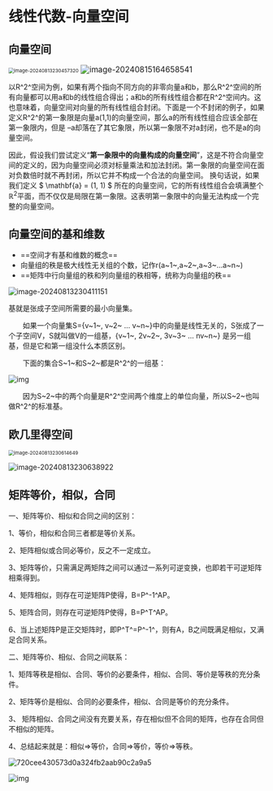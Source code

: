 # 线性代数-向量空间

## 向量空间

<img src="../../Image/image-20240813230457320.png" alt="image-20240813230457320" style="zoom:67%;" />

<img src="..\..\Image\image-20240815164658541.png" alt="image-20240815164658541" style="zoom:110%;" />

以R^2^空间为例，如果有两个指向不同方向的非零向量a和b，那么R^2^空间的所有向量都可以用a和b的线性组合得出；a和b的所有线性组合都在R^2^空间内。这也意味着，向量空间对向量的所有线性组合封闭。下面是一个不封闭的例子，如果定义R^2^的第一象限是向量a(1,1)的向量空间，那么a的所有线性组合应该全部在第一象限内，但是 –a却落在了其它象限，所以第一象限不对a封闭，也不是a的向量空间。

因此，假设我们尝试定义“**第一象限中的向量构成的向量空间**”，这是不符合向量空间的定义的，因为向量空间必须对标量乘法和加法封闭。第一象限的向量空间在面对负数倍时就不再封闭，所以它并不构成一个合法的向量空间。 换句话说，如果我们定义 $ \mathbf{a} = (1, 1) $ 所在的向量空间，它的所有线性组合会填满整个 $\mathbb{R}^2$平面，而不仅仅是局限在第一象限。这表明第一象限中的向量无法构成一个完整的向量空间。

## 向量空间的基和维数

- ==空间才有基和维数的概念==
- 向量组的秩是极大线性无关组的个数，记作r(a~1~,a~2~,a~3~...a~n~)
- ==矩阵中行向量组的秩和列向量组的秩相等，统称为向量组的秩==

![image-20240813230411151](../../Image/image-20240813230411151.png)

基就是张成子空间所需要的最小向量集。

　　如果一个向量集S={v~1~, v~2~ … v~n~}中的向量是线性无关的，S张成了一个子空间V，S就叫做V的一组基，{v~1~, 2v~2~, 3v~3~ … nv~n~} 是另一组基，但是它和第一组没什么本质区别。

　　下面的集合S~1~和S~2~都是R^2^的一组基：

 ![img](https://images2018.cnblogs.com/blog/1203675/201808/1203675-20180831172721236-1766178038.png)

　　因为S~2~中的两个向量是R^2^空间两个维度上的单位向量，所以S~2~也叫做R^2^的标准基。

## 欧几里得空间

<img src="../../Image/image-20240813230614649.png" alt="image-20240813230614649" style="zoom:67%;" />

![image-20240813230638922](../../Image/image-20240813230638922.png)

## 矩阵等价，相似，合同

一、矩阵等价、相似和合同之间的区别：

1、等价，相似和合同三者都是等价关系。

2、矩阵相似或合同必等价，反之不一定成立。

3、矩阵等价，只需满足两矩阵之间可以通过一系列可逆变换，也即若干可逆矩阵相乘得到。

4、矩阵相似，则存在可逆矩阵P使得，B=P^-1^AP。

5、矩阵合同，则存在可逆矩阵P使得，B=P^T^AP。

6、当上述矩阵P是正交矩阵时，即P^T^=P^-1^，则有A，B之间既满足相似，又满足合同关系。

二、矩阵等价、相似、合同之间联系：

1、矩阵等秩是相似、合同、等价的必要条件，相似、合同、等价是等秩的充分条件。

2、矩阵等价是相似、合同的必要条件，相似、合同是等价的充分条件。

3、 矩阵相似、合同之间没有充要关系，存在相似但不合同的矩阵，也存在合同但不相似的矩阵。

4、总结起来就是：相似=>等价，合同=>等价，等价=>等秩。

![720cee430573d0a324fb2aab90c2a9a5](../../Image/720cee430573d0a324fb2aab90c2a9a5.png)

![img](../../Image/12a2c30ef55474fc405ab66e154073dd.png)
